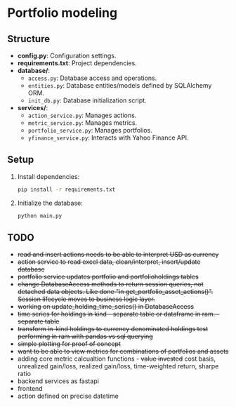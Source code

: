 
# Portfolio modeling

## Structure
- **config.py**: Configuration settings.
- **requirements.txt**: Project dependencies.
- **database/**: 
  - `access.py`: Database access and operations.
  - `entities.py`: Database entities/models defined by SQLAlchemy ORM.
  - `init_db.py`: Database initialization script.
- **services/**: 
  - `action_service.py`: Manages actions.
  - `metric_service.py`: Manages metrics.
  - `portfolio_service.py`: Manages portfolios.
  - `yfinance_service.py`: Interacts with Yahoo Finance API.

## Setup
1. Install dependencies:
    ```bash
    pip install -r requirements.txt
    ```
2. Initialize the database:
    ```bash
    python main.py
    ```
    
## TODO
 - ~~read and insert actions needs to be able to interpret USD as currency~~
 - ~~action service to read excel data, clean/interpret, insert/update database~~
 - ~~portfolio service updates portfolio and portfolioholdings tables~~
 - ~~change DatabaseAccess methods to return session queries, not detached data objects.  Like done "in get_portfolio_asset_actions()". Session lifecycle moves to business logic layer.~~
 - ~~working on update_holding_time_series() in DatabaseAccess~~
 - ~~time series for holdings in kind - separate table or dataframe in ram. - separate table~~
 - ~~transform in-kind holdings to currency denominated holdings test performing in ram with pandas vs sql querying~~
 - ~~simple plotting for proof of concept~~
 - ~~want to be able to view metrics for combinations of portfolios and assets~~
 - adding core metric calcualtion functions - ~~value invested~~ cost basis, unrealized gain/loss, realized gain/loss, time-weighted return, sharpe ratio
 - backend services as fastapi 
 - frontend
 - action defined on precise datetime